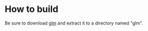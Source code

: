 # How to build
Be sure to download [glm](https://glm.g-truc.net) and extract it to a directory named "glm".